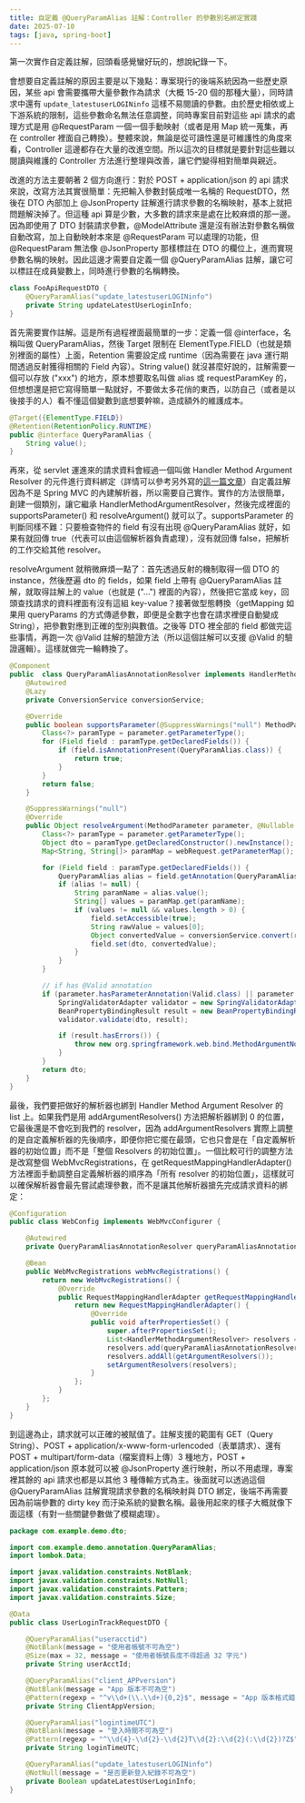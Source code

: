 ```yaml
---
title: 自定義 @QueryParamAlias 註解：Controller 的參數別名綁定實踐
date: 2025-07-10
tags: [java, spring-boot]
---
```


第一次實作自定義註解，回頭看感覺蠻好玩的，想說紀錄一下。

會想要自定義註解的原因主要是以下幾點：專案現行的後端系統因為一些歷史原因，某些 api 會需要攜帶大量參數作為請求（大概 15-20 個的那種大量），同時請求中還有 `update_latestuserLOGINinfo` 這樣不易閱讀的參數。由於歷史相依或上下游系統的限制，這些參數命名無法任意調整，同時專案目前對這些 api 請求的處理方式是用 @RequestParam 一個一個手動映射（或者是用 Map 統一蒐集，再在 controller 裡面自己轉換）。整體來說，無論是從可讀性還是可維護性的角度來看，Controller 這邊都存在大量的改進空間。所以這次的目標就是要針對這些難以閱讀與維護的 Controller 方法進行整理與改善，讓它們變得相對簡單與親近。

改進的方法主要朝著 2 個方向進行：對於 POST + application/json 的 api 請求來說，改寫方法其實很簡單：先把輸入參數封裝成唯一名稱的 RequestDTO，然後在 DTO 內部加上 @JsonProperty 註解進行請求參數的名稱映射，基本上就把問題解決掉了。但這種 api 算是少數，大多數的請求來是處在比較麻煩的那一邊。因為即使用了 DTO 封裝請求參數，@ModelAttribute 還是沒有辦法對參數名稱做自動改寫，加上自動映射本來是 @RequestParam 可以處理的功能，但 @RequestParam 無法像 @JsonProperty 那樣標註在 DTO 的欄位上，進而實現參數名稱的映射。因此這邊才需要自定義一個 @QueryParamAlias 註解，讓它可以標註在成員變數上，同時進行參數的名稱轉換。

``` Java
class FooApiRequestDTO {
    @QueryParamAlias("update_latestuserLOGINinfo")
    private String updateLatestUserLoginInfo;
}
```

首先需要實作註解。這是所有過程裡面最簡單的一步：定義一個 @interface，名稱叫做 QueryParamAlias，然後 Target 限制在 ElementType.FIELD（也就是類別裡面的屬性）上面，Retention 需要設定成 runtime（因為需要在 java 運行期間透過反射獲得相關的 Field 內容）。String value() 就沒甚麼好說的，註解需要一個可以存放 ("xxx") 的地方，原本想要取名叫做 alias 或 requestParamKey 的，但想想還是把它寫得簡單一點就好，不要做太多花俏的東西，以防自己（或者是以後接手的人）看不懂這個變數到底想要幹嘛，造成額外的維護成本。

```Java
@Target({ElementType.FIELD})
@Retention(RetentionPolicy.RUNTIME)
public @interface QueryParamAlias {
    String value();
}
```

再來，從 servlet 運進來的請求資料會經過一個叫做 Handler Method Argument Resolver 的元件進行資料綁定（詳情可以參考另外寫的[這一篇文章](#/article/spring-controller-param-binding-mechanism)）自定義註解因為不是 Spring MVC 的內建解析器，所以需要自己實作。實作的方法很簡單，創建一個類別，讓它繼承 HandlerMethodArgumentResolver，然後完成裡面的 supportsParameter() 和 resolveArgument() 就可以了。supportsParameter 的判斷同樣不難：只要檢查物件的 field 有沒有出現 @QueryParamAlias 就好，如果有就回傳 true（代表可以由這個解析器負責處理），沒有就回傳 false，把解析的工作交給其他 resolver。

resolveArgument 就稍微麻煩一點了：首先透過反射的機制取得一個 DTO 的 instance，然後歷遍 dto 的 fields，如果 field 上帶有 @QueryParamAlias 註解，就取得註解上的 value（也就是 ("...") 裡面的內容），然後把它當成 key，回頭查找請求的資料裡面有沒有這組 key-value？接著做型態轉換（getMapping 如果用 queryParams 的方式傳遞參數，即便是全數字也會在請求裡便自動變成 String），把參數對應到正確的型別與數值。之後等 DTO 裡全部的 field 都做完這些事情，再跑一次 @Valid 註解的驗證方法（所以這個註解可以支援 @Valid 的驗證邏輯）。這樣就做完一輪轉換了。

```Java
@Component
public  class QueryParamAliasAnnotationResolver implements HandlerMethodArgumentResolver {
    @Autowired
    @Lazy
    private ConversionService conversionService;

    @Override
    public boolean supportsParameter(@SuppressWarnings("null") MethodParameter parameter) {
        Class<?> paramType = parameter.getParameterType();
        for (Field field : paramType.getDeclaredFields()) {
            if (field.isAnnotationPresent(QueryParamAlias.class)) {
                return true;
            }
        }
        return false;
    }

    @SuppressWarnings("null")
    @Override
    public Object resolveArgument(MethodParameter parameter, @Nullable ModelAndViewContainer mavContainer, NativeWebRequest webRequest, @Nullable WebDataBinderFactory binderFactory) throws Exception {
        Class<?> paramType = parameter.getParameterType();
        Object dto = paramType.getDeclaredConstructor().newInstance();
        Map<String, String[]> paramMap = webRequest.getParameterMap();

        for (Field field : paramType.getDeclaredFields()) {
            QueryParamAlias alias = field.getAnnotation(QueryParamAlias.class);
            if (alias != null) {
                String paramName = alias.value();
                String[] values = paramMap.get(paramName);
                if (values != null && values.length > 0) {
                    field.setAccessible(true);
                    String rawValue = values[0];
                    Object convertedValue = conversionService.convert(rawValue, field.getType());
                    field.set(dto, convertedValue);
                }
            }
        }

        // if has @Valid annotation
        if (parameter.hasParameterAnnotation(Valid.class) || parameter.hasParameterAnnotation(Validated.class)) {
            SpringValidatorAdapter validator = new SpringValidatorAdapter(jakarta.validation.Validation.buildDefaultValidatorFactory().getValidator());
            BeanPropertyBindingResult result = new BeanPropertyBindingResult(dto, parameter.getParameterName());
            validator.validate(dto, result);

            if (result.hasErrors()) {
                throw new org.springframework.web.bind.MethodArgumentNotValidException(parameter, result);
            }
        }
        return dto;
    }
}
```

最後，我們要把做好的解析器也綁到 Handler Method Argument Resolver 的 list 上。如果我們是用 addArgumentResolvers() 方法把解析器綁到 0 的位置，它最後還是不會吃到我們的 resolver，因為 addArgumentResolvers 實際上調整的是自定義解析器的先後順序，即便你把它擺在最頭，它也只會是在「自定義解析器的初始位置」而不是「整個 Resolvers 的初始位置」。一個比較可行的調整方法是改寫整個 WebMvcRegistrations，在 getRequestMappingHandlerAdapter() 方法裡面手動調整自定義解析器的順序為「所有 resolver 的初始位置」，這樣就可以確保解析器會最先嘗試處理參數，而不是讓其他解析器搶先完成請求資料的綁定：

```Java
@Configuration
public class WebConfig implements WebMvcConfigurer {

    @Autowired
    private QueryParamAliasAnnotationResolver queryParamAliasAnnotationResolver;

    @Bean
    public WebMvcRegistrations webMvcRegistrations() {
        return new WebMvcRegistrations() {
            @Override
            public RequestMappingHandlerAdapter getRequestMappingHandlerAdapter() {
                return new RequestMappingHandlerAdapter() {
                    @Override
                    public void afterPropertiesSet() {
                        super.afterPropertiesSet();
                        List<HandlerMethodArgumentResolver> resolvers = new ArrayList<>();
                        resolvers.add(queryParamAliasAnnotationResolver);
                        resolvers.addAll(getArgumentResolvers());
                        setArgumentResolvers(resolvers);
                    }
                };
            }
        };
    }
}
```

到這邊為止，請求就可以正確的被賦值了。註解支援的範圍有 GET（Query String）、POST + application/x-www-form-urlencoded（表單請求）、還有 POST + multipart/form-data（檔案資料上傳）3 種地方，POST + application/json 原本就可以被 @JsonProperty 進行映射，所以不用處理，專案裡其餘的 api 請求也都是以其他 3 種傳輸方式為主。後面就可以透過這個 @QueryParamAlias 註解實現請求參數的名稱映射與 DTO 綁定，後端不再需要因為前端參數的 dirty key 而汙染系統的變數名稱。最後用起來的樣子大概就像下面這樣（有對一些關鍵參數做了模糊處理）。

```Java
package com.example.demo.dto;

import com.example.demo.annotation.QueryParamAlias;
import lombok.Data;

import javax.validation.constraints.NotBlank;
import javax.validation.constraints.NotNull;
import javax.validation.constraints.Pattern;
import javax.validation.constraints.Size;

@Data
public class UserLoginTrackRequestDTO {

    @QueryParamAlias("useracctid")
    @NotBlank(message = "使用者帳號不可為空")
    @Size(max = 32, message = "使用者帳號長度不得超過 32 字元")
    private String userAcctId;

    @QueryParamAlias("client_APPversion")
    @NotBlank(message = "App 版本不可為空")
    @Pattern(regexp = "^v\\d+(\\.\\d+){0,2}$", message = "App 版本格式錯誤，範例：v1.2.3")
    private String ClientAppVersion;

    @QueryParamAlias("logintimeUTC")
    @NotBlank(message = "登入時間不可為空")
    @Pattern(regexp = "^\\d{4}-\\d{2}-\\d{2}T\\d{2}:\\d{2}(:\\d{2})?Z$", message = "時間需為 ISO UTC 格式")
    private String loginTimeUTC;

    @QueryParamAlias("update_latestuserLOGINinfo")
    @NotNull(message = "是否更新登入紀錄不可為空")
    private Boolean updateLatestUserLoginInfo;
}
```